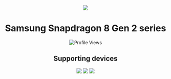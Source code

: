 <p align="center">
  <picture>
    <source
      width="128px"
      media="(prefers-color-scheme: dark)"
      srcset="https://raw.githubusercontent.com/samsung-sm8550-dev/.github/main/8gen2.svg"
    >
    <img 
      src="https://raw.githubusercontent.com/samsung-sm8550-dev/.github/main/8gen2.svg"
    >
  </picture>
</p>
<h1 align=center>Samsung Snapdragon 8 Gen 2 series</h1>
<p align=center><img src="https://komarev.com/ghpvc/?username=samsung-sm8550-dev&style=for-the-badge&color=3ddc84&label=Visited+People" alt="Profile Views" /></p>

<h2 align=center>Supporting devices</h2>

<p align=center>
<a href="https://www.samsung.com.cn/smartphones/galaxy-s23"><img src="https://img.shields.io/badge/Galaxy%20S23-blue?style=flat-square&logo=samsung"></a>
<a href="https://www.samsung.com.cn/smartphones/galaxy-s23"><img src="https://img.shields.io/badge/Galaxy%20S23%20Plus-blue?style=flat-square&logo=samsung"></a>
<a href="https://www.samsung.com.cn/smartphones/galaxy-s23-ultra"><img src="https://img.shields.io/badge/Galaxy%20S23%20Ultra-blue?style=flat-square&logo=samsung"></a>
</p>
</div>
